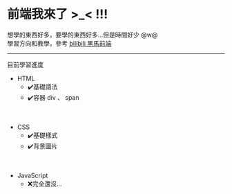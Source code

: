 # 前端我來了 >_< !!!
想學的東西好多，要學的東西好多...但是時間好少 @w@ <br>
學習方向和教學，參考 [bilibili 黑馬前端](https://space.bilibili.com/415434293)</p>

---

目前學習進度<br>

* HTML 
  - ✔️基礎語法
  - ✔️容器 div 、 span
<br>

* CSS
  - ✔️基礎樣式
  - ✔️背景圖片
<br>

* JavaScript
  - ❌完全還沒...
<br>
